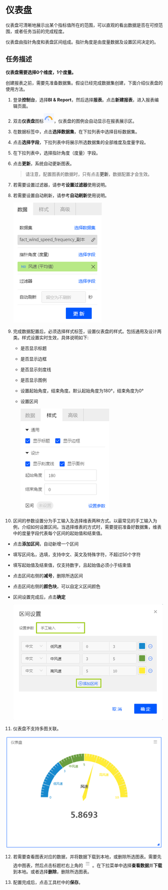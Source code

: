 # 仪表盘

仪表盘可清晰地展示出某个指标值所在的范围，可以直观的看出数据是否在可控范围，或者任务当前的完成程度。

仪表盘由指针角度和表盘区间组成。指针角度是由度量数据及设置区间决定的。

## 任务描述

**仪表盘需要选择0个维度，1个度量。**

创建报表之前，需要先准备数据集。假设已经完成数据集创建，下面介绍仪表盘的使用方法。

1. 登录**控制台**，选择**BI & Report**，然后选择**报表**。点击**新建报表**，进入报表编辑页面。

2. 双击**仪表盘**图标![gauge_icon](../media/gauge_icon.png)，仪表盘的图例会自动显示在报表展示区。

3. 在数据标签中，点击**选择数据集**，在下拉列表中选择目标数据集。

4. 点击**选择字段**，下拉列表中将展示所选数据集的全部维度及度量字段。

5. 在下拉列表中，选择指针角度（度量）字段。

6. 点击**更新**，系统自动更新图表。

   > 请注意，配置图表的数据时，只有点击**更新**，数据配置才会生效。

7. 若需要设置过滤器，请参考**设置过滤器**使用说明。

8. 若需要设置自动刷新，请参考**自动刷新**使用说明。

   ![gauge_data](../media/gauge_data.png)

9. 完成数据配置后，必须选择样式标签，设置仪表盘的样式。包括通用及设计两类。样式设置实时生效，具体说明如下:

   - 是否显示标题

   - 是否显示边框

   - 是否显示刻度线

   - 是否显示图例

   - 设置起始角度，结束角度。默认起始角度为180°，结束角度为0°

   - 设置区间

     ![gauge_style](../media/gauge_style.png)

10. 区间的参数设置分为手工输入及选择维表两种方式。以最常见的手工输入为例，介绍如何设置区间。当选择维表的方式时，需要提前准备好数据集，维表中的度量字段代表每个区间的起始值和结束值。

  - 点击**添加区间**，自动新增一个区间

  - 填写区间名，选填，支持中文、英文及特殊字符，不超过50个字符

  - 填写起始值及结束值，仅支持数字，且起始值必须小于结束值

  - 点击区间右侧的**减号**，删除所选区间

  - 点击区间右侧的**颜色块**，可以自定义区间颜色

  - 区间设置完成后，点击**确定**

    ![gauge_range](../media/gauge_range.png)

11. 仪表盘不支持多图关联。

   ![gauge_legend](../media/gauge_legend.png)

12. 若需要查看图表对应的数据，并将数据下载到本地，或删除所选图表。需要先选中图表，然后点击标题栏右上角的![chart_spread](../media/chart_spread.png)。在下拉菜单中选择**查看数据**并**下载**到本地。或者选择**删除**，删除所选图表。

13. 配置完成后，点击工具栏中的**保存**。
